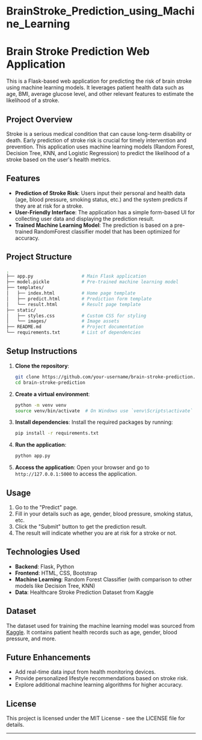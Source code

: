 # BrainStroke_Prediction_using_Machine_Learning

# Brain Stroke Prediction Web Application

This is a Flask-based web application for predicting the risk of brain stroke using machine learning models. It leverages patient health data such as age, BMI, average glucose level, and other relevant features to estimate the likelihood of a stroke.

## Project Overview

Stroke is a serious medical condition that can cause long-term disability or death. Early prediction of stroke risk is crucial for timely intervention and prevention. This application uses machine learning models (Random Forest, Decision Tree, KNN, and Logistic Regression) to predict the likelihood of a stroke based on the user's health metrics.

## Features

- **Prediction of Stroke Risk**: Users input their personal and health data (age, blood pressure, smoking status, etc.) and the system predicts if they are at risk for a stroke.
- **User-Friendly Interface**: The application has a simple form-based UI for collecting user data and displaying the prediction result.
- **Trained Machine Learning Model**: The prediction is based on a pre-trained RandomForest classifier model that has been optimized for accuracy.

## Project Structure

```bash
.
├── app.py                  # Main Flask application
├── model.pickle            # Pre-trained machine learning model
├── templates/
│   ├── index.html          # Home page template
│   ├── predict.html        # Prediction form template
│   └── result.html         # Result page template
├── static/
│   ├── styles.css          # Custom CSS for styling
│   └── images/             # Image assets
├── README.md               # Project documentation
└── requirements.txt        # List of dependencies
```

## Setup Instructions

1. **Clone the repository**:
   ```bash
   git clone https://github.com/your-username/brain-stroke-prediction.git
   cd brain-stroke-prediction
   ```

2. **Create a virtual environment**:
   ```bash
   python -m venv venv
   source venv/bin/activate  # On Windows use `venv\Scripts\activate`
   ```

3. **Install dependencies**:
   Install the required packages by running:
   ```bash
   pip install -r requirements.txt
   ```

4. **Run the application**:
   ```bash
   python app.py
   ```

5. **Access the application**:
   Open your browser and go to `http://127.0.0.1:5000` to access the application.

## Usage

1. Go to the "Predict" page.
2. Fill in your details such as age, gender, blood pressure, smoking status, etc.
3. Click the "Submit" button to get the prediction result.
4. The result will indicate whether you are at risk for a stroke or not.

## Technologies Used

- **Backend**: Flask, Python
- **Frontend**: HTML, CSS, Bootstrap
- **Machine Learning**: Random Forest Classifier (with comparison to other models like Decision Tree, KNN)
- **Data**: Healthcare Stroke Prediction Dataset from Kaggle

## Dataset

The dataset used for training the machine learning model was sourced from [Kaggle](https://www.kaggle.com/datasets/fedesoriano/stroke-prediction-dataset). It contains patient health records such as age, gender, blood pressure, and more.

## Future Enhancements

- Add real-time data input from health monitoring devices.
- Provide personalized lifestyle recommendations based on stroke risk.
- Explore additional machine learning algorithms for higher accuracy.

## License

This project is licensed under the MIT License - see the LICENSE file for details.

---

